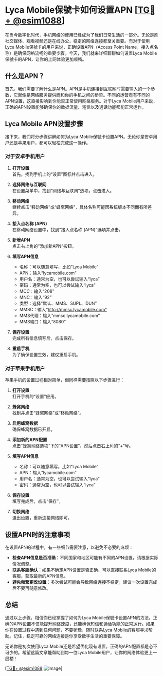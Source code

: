 # Lyca Mobile保號卡如何设置APN [[TG💪+ @esim1088](https://t.me/s/esim1088)]

在当今数字化时代，手机网络的使用已经成为了我们日常生活的一部分。无论是刷社交媒体、观看视频还是在线办公，稳定的网络连接都至关重要。而对于使用Lyca Mobile保號卡的用户来说，正确设置APN（Access Point Name，接入点名称）是确保网络流畅的重要步骤。今天，我们就来详细聊聊如何设置Lyca Mobile保號卡的APN，让你的上网体验更加顺畅。

## 什么是APN？

首先，我们需要了解什么是APN。APN是手机连接到互联网时需要输入的一个参数，它就像是网络服务提供商和你的手机之间的桥梁。不同的运营商有不同的APN设置，这直接影响到你能否正常使用网络服务。对于Lyca Mobile用户来说，正确的APN设置能够确保你的数据流量、短信以及通话功能都能正常运作。

## Lyca Mobile APN设置步骤

接下来，我们将分步骤讲解如何为Lyca Mobile保號卡设置APN。无论你是安卓用户还是苹果用户，都可以轻松完成这一操作。

### 对于安卓手机用户

1. **打开设置**  
   首先，找到手机上的“设置”图标并点击进入。

2. **选择网络与互联网**  
   在设置菜单中，找到“网络与互联网”选项，点击进入。

3. **移动网络**  
   继续点击“移动网络”或“蜂窝网络”，具体名称可能因系统版本不同而有所差异。

4. **接入点名称 (APN)**  
   在移动网络设置中，找到“接入点名称 (APN)”选项并点击。

5. **新增APN**  
   点击右上角的“添加新APN”按钮。

6. **填写APN信息**  
   - 名称：可以随意填写，比如“Lyca Mobile”
   - APN：输入“lycamobile.com”
   - 用户名：通常为空，也可以尝试输入“lyca”
   - 密码：通常为空，也可以尝试输入“lyca”
   - MCC：输入“208”
   - MNC：输入“92”
   - 类型：选择“默认、MMS、SUPL、DUN”
   - MMSC：输入“http://mmsc.lycamobile.com”
   - MMS代理：输入“mmsc.lycamobile.com”
   - MMS端口：输入“8080”

7. **保存设置**  
   完成所有信息填写后，点击保存。

8. **重启手机**  
   为了确保设置生效，建议重启手机。

### 对于苹果手机用户

苹果手机的设置过程相对简单，但同样需要按照以下步骤进行：

1. **打开设置**  
   打开手机的“设置”应用。

2. **蜂窝网络**  
   找到并点击“蜂窝网络”或“移动网络”。

3. **启用蜂窝数据**  
   确保蜂窝数据已开启。

4. **添加新的APN配置**  
   点击“蜂窝网络选项”下的“APN设置”，然后点击右上角的“+”号。

5. **填写APN信息**  
   - 名称：可以随意填写，比如“Lyca Mobile”
   - APN：输入“lycamobile.com”
   - 用户名：通常为空，也可以尝试输入“lyca”
   - 密码：通常为空，也可以尝试输入“lyca”

6. **保存设置**  
   填写完成后，点击“保存”。

7. **切换网络**  
   退出设置，重新连接网络即可。

## 设置APN时的注意事项

在设置APN的过程中，有一些细节需要注意，以避免不必要的麻烦：

- **检查APN信息是否准确**：不同国家和地区可能有不同的APN设置，请根据实际情况调整。
- **联系客服确认**：如果不确定APN设置是否正确，可以直接联系Lyca Mobile的客服，获取最新的APN信息。
- **避免频繁更改设置**：多次尝试可能会导致网络连接不稳定，建议一次设置完成后不要再随意修改。

## 总结

通过以上步骤，相信你已经掌握了如何为Lyca Mobile保號卡设置APN的方法。正确的APN设置不仅能提升网络速度，还能确保短信和通话功能的正常运行。如果你在设置过程中遇到任何问题，不要犹豫，随时联系Lyca Mobile的客服寻求帮助。记住，稳定可靠的网络连接是你享受数字生活的重要保障。

无论你是初次使用Lyca Mobile还是希望优化现有设置，正确的APN配置都是必不可少的。希望这篇文章能帮助到每一位Lyca Mobile用户，让你的网络体验更上一层楼！

[[TG💪+ @esim1088](https://t.me/s/esim1088) ![Image](https://i.postimg.cc/4NQfJmqS/Snipaste-2025-05-13-00-14-12.png)]
